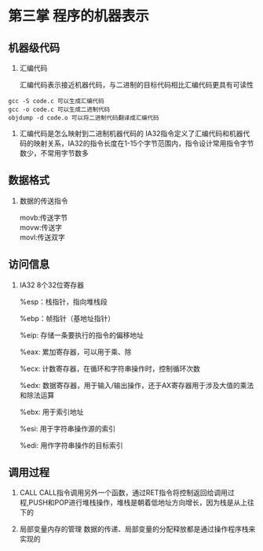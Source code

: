 # 第三掌 程序的机器表示

## 机器级代码
1. 汇编代码

    汇编代码表示接近机器代码，与二进制的目标代码相比汇编代码更具有可读性

``` shell
gcc -S code.c 可以生成汇编代码
gcc -o code.c 可以生成二进制代码
objdump -d code.o 可以将二进制代码翻译成汇编代码
```

1. 汇编代码是怎么映射到二进制机器代码的
    IA32指令定义了汇编代码和机器代码的映射关系，IA32的指令长度在1-15个字节范围内，指令设计常用指令字节数少，不常用字节数多

## 数据格式
1. 数据的传送指令

    movb:传送字节 <br>
    movw:传送字 <br>
    movl:传送双字 <br>
    
## 访问信息
1. IA32 8个32位寄存器

    %esp：栈指针，指向堆栈段

    %ebp：帧指针（基地址指针）

    %eip: 存储一条要执行的指令的偏移地址
    
    %eax: 累加寄存器，可以用于乘、除

    %ecx: 计数寄存器，在循环和字符串操作时，控制循环次数

    %edx: 数据寄存器，用于输入/输出操作，还于AX寄存器用于涉及大值的乘法和除法运算

    %ebx: 用于索引地址

    %esi: 用于字符串操作源的索引

    %edi: 用作字符串操作的目标索引

## 调用过程
1. CALL
    CALL指令调用另外一个函数，通过RET指令将控制返回给调用过程,PUSH和POP进行堆栈操作，堆栈是朝着低地址方向增长，因为栈是从上往下的

1. 局部变量内存的管理
    数据的传递、局部变量的分配释放都是通过操作程序栈来实现的
